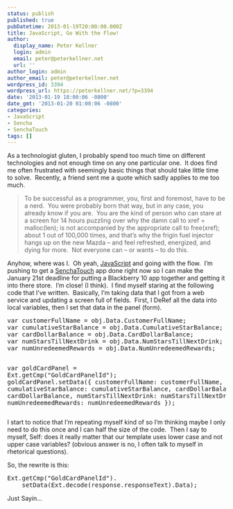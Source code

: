 ```yaml
---
status: publish
published: true
pubDatetime: 2013-01-19T20:00:00.000Z
title: JavaScript, Go With the Flow!
author:
  display_name: Peter Kellner
  login: admin
  email: peter@peterkellner.net
  url: ''
author_login: admin
author_email: peter@peterkellner.net
wordpress_id: 3394
wordpress_url: https://peterkellner.net/?p=3394
date: '2013-01-19 18:00:06 -0800'
date_gmt: '2013-01-20 01:00:06 -0800'
categories:
- JavaScript
- Sencha
- SenchaTouch
tags: []
---
```

<p>As a technologist gluten, I probably spend too much time on different technologies and not enough time on any one particular one.&#160; It does find me often frustrated with seemingly basic things that should take little time to solve.&#160; Recently, a friend sent me a quote which sadly applies to me too much.</p>
<blockquote><p>To be successful as a programmer, you, first and foremost, have to be a nerd.&#160; You were probably born that way, but in any case, you already know if you are.&#160; You are the kind of person who can stare at a screen for 14 hours puzzling over why the damn call to xref = malloc(len); is not accompanied by the appropriate call to free(xref); about 1 out of 100,000 times, and that’s why the frigin fuel injector hangs up on the new Mazda – and feel refreshed, energized, and dying for more.&#160; Not everyone can – or wants – to do this. </p>
</blockquote>
<p>Anyhow, where was I.&#160; Oh yeah, <a href="http://en.wikipedia.org/wiki/JavaScript">JavaScript</a> and going with the flow.&#160; I’m pushing to get a <a href="http://www.sencha.com/products/touch">SenchaTouch</a> app done right now so I can make the January 21st deadline for putting a Blackberry 10 app together and getting it into there store.&#160; I’m close! (I think).&#160; I find myself staring at the following code that I’ve written.&#160; Basically, I’m taking data that I got from a web service and updating a screen full of fields.&#160; First, I DeRef all the data into local variables, then I set that data in the panel (form).</p>
<pre class="csharpcode"><span class="kwrd">var</span> customerFullName = obj.Data.CustomerFullName;
<span class="kwrd">var</span> cumulativeStarBalance = obj.Data.CumulativeStarBalance;
<span class="kwrd">var</span> cardDollarBalance = obj.Data.CardDollarBalance;
<span class="kwrd">var</span> numStarsTillNextDrink = obj.Data.NumStarsTillNextDrink;
<span class="kwrd">var</span> numUnredeemedRewards = obj.Data.NumUnredeemedRewards;

<span class="kwrd">var</span> goldCardPanel = Ext.getCmp(<span class="str">&quot;GoldCardPanelId&quot;</span>); 
goldCardPanel.setData({
    customerFullName: customerFullName,
    cumulativeStarBalance: cumulativeStarBalance,
    cardDollarBalance: cardDollarBalance,
    numStarsTillNextDrink: numStarsTillNextDrink,
    numUnredeemedRewards: numUnredeemedRewards
});</pre>
<p>I start to notice that I’m repeating myself kind of so I’m thinking maybe I only need to do this once and I can half the size of the code.&#160; Then I say to myself, Self: does it really matter that our template uses lower case and not upper case variables? (obvious answer is no, I often talk to myself in rhetorical questions).</p>
<p>So, the rewrite is this:</p>
<pre class="csharpcode">Ext.getCmp(<span class="str">&quot;GoldCardPanelId&quot;</span>).
    setData(Ext.decode(response.responseText).Data);</pre>
<style type="text/css">
<p>.csharpcode, .csharpcode pre<br />
{<br />
	font-size: small;<br />
	color: black;<br />
	font-family: consolas, "Courier New", courier, monospace;<br />
	background-color: #ffffff;<br />
	/*white-space: pre;*/<br />
}<br />
.csharpcode pre { margin: 0em; }<br />
.csharpcode .rem { color: #008000; }<br />
.csharpcode .kwrd { color: #0000ff; }<br />
.csharpcode .str { color: #006080; }<br />
.csharpcode .op { color: #0000c0; }<br />
.csharpcode .preproc { color: #cc6633; }<br />
.csharpcode .asp { background-color: #ffff00; }<br />
.csharpcode .html { color: #800000; }<br />
.csharpcode .attr { color: #ff0000; }<br />
.csharpcode .alt<br />
{<br />
	background-color: #f4f4f4;<br />
	width: 100%;<br />
	margin: 0em;<br />
}<br />
.csharpcode .lnum { color: #606060; }</style></p>
<p>Just Sayin…</p>
